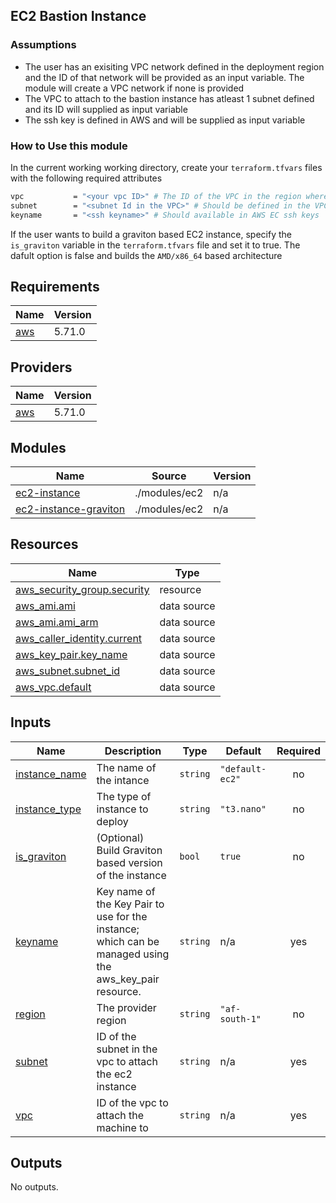 ## EC2 Bastion Instance
### Assumptions
- The user has an exisiting  VPC network defined in the deployment region and the ID of that network will be provided as an input variable. The module will create a VPC network if none is provided
- The VPC to attach to the bastion instance has atleast 1 subnet defined and its ID will supplied as input variable
- The ssh key is defined in AWS and will be supplied as input variable 

### How to Use this module
In the current working working directory, create your `terraform.tfvars` files with the following required attributes
```bash
vpc           = "<your vpc ID>" # The ID of the VPC in the region where the EC2 instance is built. The default VPC should suffice for this execise
subnet        = "<subnet Id in the VPC>" # Should be defined in the VPC thats being used for the EC2
keyname       = "<ssh keyname>" # Should available in AWS EC ssh keys
```

If the user wants to build a graviton based EC2 instance, specify the `is_graviton` variable in the `terraform.tfvars` file and set it to true. The dafult option is false and builds the `AMD/x86_64` based architecture

<!-- BEGIN_TF_DOCS -->
## Requirements

| Name | Version |
|------|---------|
| <a name="requirement_aws"></a> [aws](#requirement\_aws) | 5.71.0 |

## Providers

| Name | Version |
|------|---------|
| <a name="provider_aws"></a> [aws](#provider\_aws) | 5.71.0 |

## Modules

| Name | Source | Version |
|------|--------|---------|
| <a name="module_ec2-instance"></a> [ec2-instance](#module\_ec2-instance) | ./modules/ec2 | n/a |
| <a name="module_ec2-instance-graviton"></a> [ec2-instance-graviton](#module\_ec2-instance-graviton) | ./modules/ec2 | n/a |

## Resources

| Name | Type |
|------|------|
| [aws_security_group.security](https://registry.terraform.io/providers/hashicorp/aws/5.71.0/docs/resources/security_group) | resource |
| [aws_ami.ami](https://registry.terraform.io/providers/hashicorp/aws/5.71.0/docs/data-sources/ami) | data source |
| [aws_ami.ami_arm](https://registry.terraform.io/providers/hashicorp/aws/5.71.0/docs/data-sources/ami) | data source |
| [aws_caller_identity.current](https://registry.terraform.io/providers/hashicorp/aws/5.71.0/docs/data-sources/caller_identity) | data source |
| [aws_key_pair.key_name](https://registry.terraform.io/providers/hashicorp/aws/5.71.0/docs/data-sources/key_pair) | data source |
| [aws_subnet.subnet_id](https://registry.terraform.io/providers/hashicorp/aws/5.71.0/docs/data-sources/subnet) | data source |
| [aws_vpc.default](https://registry.terraform.io/providers/hashicorp/aws/5.71.0/docs/data-sources/vpc) | data source |

## Inputs

| Name | Description | Type | Default | Required |
|------|-------------|------|---------|:--------:|
| <a name="input_instance_name"></a> [instance\_name](#input\_instance\_name) | The name of the intance | `string` | `"default-ec2"` | no |
| <a name="input_instance_type"></a> [instance\_type](#input\_instance\_type) | The type of instance to deploy | `string` | `"t3.nano"` | no |
| <a name="input_is_graviton"></a> [is\_graviton](#input\_is\_graviton) | (Optional) Build Graviton based version of the instance | `bool` | `true` | no |
| <a name="input_keyname"></a> [keyname](#input\_keyname) | Key name of the Key Pair to use for the instance; which can be managed using the aws\_key\_pair resource. | `string` | n/a | yes |
| <a name="input_region"></a> [region](#input\_region) | The provider region | `string` | `"af-south-1"` | no |
| <a name="input_subnet"></a> [subnet](#input\_subnet) | ID of the subnet in the vpc to attach the ec2 instance | `string` | n/a | yes |
| <a name="input_vpc"></a> [vpc](#input\_vpc) | ID of the vpc to attach the machine to | `string` | n/a | yes |

## Outputs

No outputs.
<!-- END_TF_DOCS -->